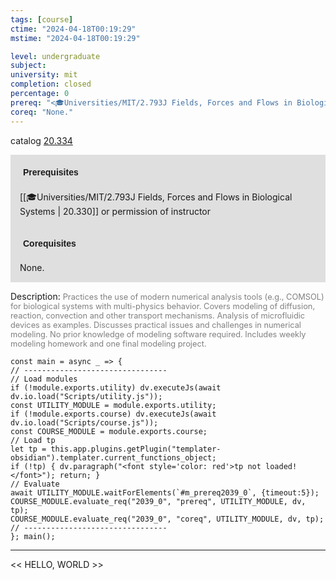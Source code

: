 ```yaml
---
tags: [course]
ctime: "2024-04-18T00:19:29"
mstime: "2024-04-18T00:19:29"

level: undergraduate
subject: 
university: mit
completion: closed
percentage: 0
prereq: "<🎓Universities/MIT/2.793J Fields, Forces and Flows in Biological Systems> or permission of instructor"
coreq: "None."
---
```


catalog [20.334](http://student.mit.edu/catalog/m20a.html#20.334)

<span style="display: block; padding: 15px; background-color: rgb(100, 100, 100, 0.2);"><font id="m_prereq2039_0" style="display: block; font-family: Arial, sans-serif; font-weight: bold; padding: 5px">Prerequisites</font><br><span id="prereq2039_0">[[🎓Universities/MIT/2.793J Fields, Forces and Flows in Biological Systems | 20.330]] or permission of instructor</span></span>
<span style="display: block; padding: 15px; background-color: rgb(100, 100, 100, 0.2);"><font id="m_coreq2039_0" style="display: block; font-family: Arial, sans-serif; font-weight: bold; padding: 5px">Corequisites</font><br><span id="coreq2039_0">None.</span></span>

<font style="">Description:</font>
<font style="color: grey; font-size: 0.8rem;">Practices the use of modern numerical analysis tools (e.g., COMSOL) for biological systems with multi-physics behavior. Covers modeling of diffusion, reaction, convection and other transport mechanisms. Analysis of microfluidic devices as examples. Discusses practical issues and challenges in numerical modeling. No prior knowledge of modeling software required. Includes weekly modeling homework and one final modeling project.</font>

```dataviewjs
const main = async _ => {
// --------------------------------
// Load modules
if (!module.exports.utility) dv.executeJs(await dv.io.load("Scripts/utility.js"));
const UTILITY_MODULE = module.exports.utility;
if (!module.exports.course) dv.executeJs(await dv.io.load("Scripts/course.js"));
const COURSE_MODULE = module.exports.course;
// Load tp
let tp = this.app.plugins.getPlugin("templater-obsidian").templater.current_functions_object;
if (!tp) { dv.paragraph("<font style='color: red'>tp not loaded!</font>"); return; }
// Evaluate
await UTILITY_MODULE.waitForElements(`#m_prereq2039_0`, {timeout:5});
COURSE_MODULE.evaluate_req("2039_0", "prereq", UTILITY_MODULE, dv, tp);
COURSE_MODULE.evaluate_req("2039_0", "coreq", UTILITY_MODULE, dv, tp);
// --------------------------------
}; main();
```

---

<< HELLO, WORLD >>
